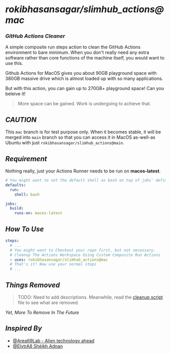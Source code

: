 # *rokibhasansagar/slimhub_actions@mac*

### *GitHub Actions Cleaner*

A simple composite run steps action to clean the GitHub Actions environment to bare minimum.
When you don't really need any extra software rather than core functions of the machine itself, you would want to use this.

Github Actions for MacOS gives you about 90GB playground space with 380GB massive drive which is almost loaded up with so many applications.

But with this action, you can gain up to 270GB+ playground space! Can you beleive it!
>More space can be gained. Work is undergoing to achieve that.

## *CAUTION*

This `mac` branch is for test purpose only. When it becomes stable, it will be merged into `main` branch so that you can access it in MacOS as-well-as Ubuntu with just `rokibhasansagar/slimhub_actions@main`.

## *Requirement*

Nothing really, just your Actions Runner needs to be run on **macos-latest**.
```yaml
# You might want to set the default shell as bash on top of jobs' definitions
defaults:
  run:
    shell: bash

jobs:
  build:
    runs-on: macos-latest
```

## *How To Use*

```yaml
steps:
  # ...
  # You might want to Checkout your repo first, but not necessary.
  # Cleanup The Actions Workspace Using Custom Composite Run Actions
  - uses: rokibhasansagar/slimhub_actions@mac
  # That's it! Now use your normal steps
  # ...
```

## *Things Removed*

>TODO: Need to add descriptions. Meanwhile, read the [cleanup script](cleanup.sh) file to see what are removed. 

*Yet, More To Remove In The Future*

## *Inspired By*

- [@Area69Lab - Alien technology ahead](https://github.com/Area69Lab)
- [@ElytrA8 Shéikh Adnan](https://github.com/ElytrA8)

